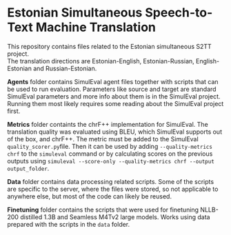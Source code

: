 # Estonian Simultaneous Speech-to-Text Machine Translation

This repository contains files related to the Estonian simultaneous S2TT project.  
The translation directions are Estonian-English, Estonian-Russian, English-Estonian and Russian-Estonian.

**Agents** folder contains SimulEval agent files together with scripts that can be used to run evaluation. Parameters like source and target are standard SimulEval parameters and more info about them is in the SimulEval project. Running them most likely requires some reading about the SimulEval project first.

**Metrics** folder containts the chrF++ implementation for SimulEval. The translation quality was evaluated using BLEU, which SimulEval supports out of the box, and chrF++. The metric must be added to the SimulEval `quality_scorer.py`file. Then it can be used by adding `--quality-metrics chrf` to the `simuleval` command or by calculating scores on the previous outputs using `simuleval --score-only --quality-metrics chrf --output output_folder`.

**Data** folder contains data processing related scripts. Some of the scripts are specific to the server, where the files were stored, so not applicable to anywhere else, but most of the code can likely be reused.

**Finetuning** folder contains the scripts that were used for finetuning NLLB-200 distilled 1.3B and Seamless M4Tv2 large models. Works using data prepared with the scripts in the `data` folder.
